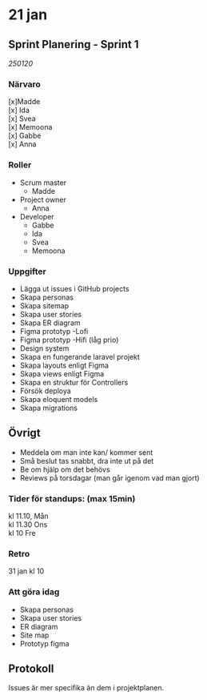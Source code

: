 # 21 jan

## Sprint Planering - Sprint 1

_250120_  

### Närvaro
[x]Madde  
[x] Ida  
[x] Svea  
[x] Memoona  
[x] Gabbe  
[x] Anna  

### Roller

- Scrum master
  - Madde
- Project owner
  - Anna
- Developer
  - Gabbe
  - Ida
  - Svea
  - Memoona

### Uppgifter

- Lägga ut issues i GitHub projects
- Skapa personas  
- Skapa sitemap  
- Skapa user stories  
- Skapa ER diagram
- Figma prototyp -Lofi
- Figma prototyp -Hifi (låg prio)
- Design system  
- Skapa en fungerande laravel projekt  
- Skapa layouts enligt Figma  
- Skapa views enligt Figma  
- Skapa en struktur för Controllers
- Försök deploya
- Skapa eloquent models 
- Skapa migrations  


## Övrigt
- Meddela om man inte kan/ kommer sent  
- Små beslut tas snabbt, dra inte ut på det  
- Be om hjälp om det behövs  
- Reviews på torsdagar (man går igenom vad man gjort)

### Tider för standups: (max 15min)  
kl 11.10, Mån  
kl 11.30 Ons  
kl 10 Fre  


### Retro
31 jan kl 10  

### Att göra idag
- Skapa personas
- Skapa user stories
- ER diagram
- Site map
- Prototyp figma

## Protokoll  
Issues är mer specifika än dem i projektplanen.